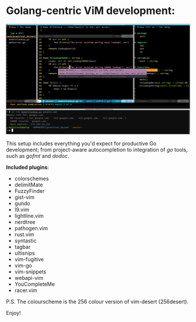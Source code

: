 Golang-centric ViM development:
==

![ViM shown as Go IDE](.github/vim-github_golang_ide.png)

This setup includes everything you'd expect for productive Go development; from project-aware autocompletion to integration of *go* tools, such as *gofmt* and *dodoc*.

**Included plugins**:

- colorschemes
- delimitMate
- FuzzyFinder
- gist-vim
- gundo
- l9.vim
- lightline.vim
- nerdtree
- pathogen.vim
- rust.vim
- syntastic
- tagbar
- ultisnips
- vim-fugitive
- vim-go
- vim-snippets
- webapi-vim
- YouCompleteMe
- racer.vim

P.S. The colourscheme is the 256 colour version of vim-desert (256desert).

Enjoy!
